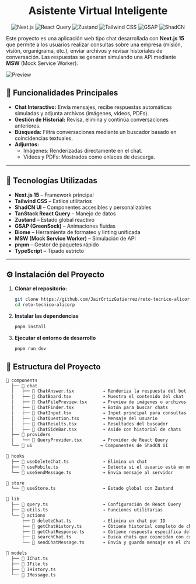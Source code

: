 <h1 align="center">
  Asistente Virtual Inteligente<br>
</h1>

<p align="center">
  <img src="https://img.shields.io/badge/Next.js-000000?style=for-the-badge&logo=next.js&logoColor=white" alt="Next.js" />
  <img src="https://img.shields.io/badge/React_Query-FF4154?style=for-the-badge&logo=reactquery&logoColor=white" alt="React Query" />
  <img src="https://img.shields.io/badge/Zustand-FFB700?style=for-the-badge&logo=zustand&logoColor=white" alt="Zustand" />
  <img src="https://img.shields.io/badge/Tailwind%20CSS-38B2AC?style=for-the-badge&logo=tailwind-css&logoColor=white" alt="Tailwind CSS" />
  <img src="https://img.shields.io/badge/GSAP-88C0D0?style=for-the-badge&logo=gsap&logoColor=black" alt="GSAP" />
  <img src="https://img.shields.io/badge/ShadCN-2E2E2E?style=for-the-badge&logo=shadcn&logoColor=white" alt="ShadCN" />
</p>

Este proyecto es una aplicación web tipo chat desarrollada con **Next.js 15** que permite a los usuarios realizar consultas sobre una empresa (misión, visión, organigrama, etc.), enviar archivos y revisar historiales de conversación. Las respuestas se generan simulando una API mediante **MSW** (Mock Service Worker).

![Preview](https://i.imgur.com/ZMQT9M9.gif)

## 🚀 Funcionalidades Principales

- **Chat Interactivo:** Envía mensajes, recibe respuestas automáticas simuladas y adjunta archivos (imágenes, videos, PDFs).
- **Gestión de Historial:** Revisa, elimina y continúa conversaciones anteriores.
- **Búsqueda:** Filtra conversaciones mediante un buscador basado en coincidencias textuales.
- **Adjuntos:**
  - Imágenes: Renderizadas directamente en el chat.
  - Videos y PDFs: Mostrados como enlaces de descarga.

---

## 🧱 Tecnologías Utilizadas

- **Next.js 15** – Framework principal
- **Tailwind CSS** – Estilos utilitarios
- **ShadCN UI** – Componentes accesibles y personalizables
- **TanStack React Query** – Manejo de datos
- **Zustand** – Estado global reactivo
- **GSAP (GreenSock)** – Animaciones fluidas
- **Biome** – Herramienta de formateo y linting unificada
- **MSW (Mock Service Worker)** – Simulación de API
- **pnpm** – Gestor de paquetes rápido
- **TypeScript** – Tipado estricto

---

## ⚙️ Instalación del Proyecto

1. **Clonar el repositorio:**

   ```bash
   git clone https://github.com/JairOrtizGutierrez/reto-tecnico-alicorp.git
   cd reto-tecnico-alicorp

   ```

2. **Instalar las dependencias**

   ```bash
   pnpm install

   ```

3. **Ejecutar el entorno de desarrollo**
   ```bash
   pnpm run dev
   ```

## 📁 Estructura del Proyecto

```txt
📁 components
  ├── 📁 chat
  │   ├── 📄 ChatAnswer.tsx           → Renderiza la respuesta del bot
  │   ├── 📄 ChatBoard.tsx            → Muestra el contenido del chat
  │   ├── 📄 ChatFilePreview.tsx      → Preview de imágenes o archivos
  │   ├── 📄 ChatFinder.tsx           → Botón para buscar chats
  │   ├── 📄 ChatInput.tsx            → Input principal para consultas
  │   ├── 📄 ChatQuestion.tsx         → Mensaje del usuario
  │   ├── 📄 ChatResults.tsx          → Resultados del buscador
  │   ├── 📄 ChatSideBar.tsx          → Aside con historial de chats
  ├── 📁 providers
  │   └── 📄 QueryProvider.tsx        → Provider de React Query
  └── 📁 ui                          → Componentes de ShadCN UI

📁 hooks
  ├── 📄 useDeleteChat.ts             → Elimina un chat
  ├── 📄 useMobile.ts                 → Detecta si el usuario está en móvil
  └── 📄 useSendMessage.ts            → Envía mensaje al servidor

📁 store
  └── 📄 useStore.ts                  → Estado global con Zustand

📁 lib
  ├── 📄 query.ts                     → Configuración de React Query
  ├── 📄 utils.ts                     → Funciones utilitarias
  └── 📁 actions
      ├── 📄 deleteChat.ts            → Elimina un chat por ID
      ├── 📄 getChatHistory.ts        → Obtiene historial completo de chats
      ├── 📄 getChatResponse.ts       → Obtiene respuesta específica del chat
      ├── 📄 searchChat.ts            → Busca chats que coincidan con criterio
      └── 📄 sendChatMessage.ts       → Envía y guarda mensaje en el chat

📁 models
  ├── 📄 IChat.ts
  ├── 📄 IFile.ts
  ├── 📄 IHistory.ts
  └── 📄 IMessage.ts
```
